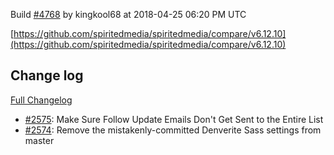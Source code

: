 Build [#4768](https://circleci.com/gh/spiritedmedia/spiritedmedia/4768) by kingkool68 at 2018-04-25 06:20 PM UTC

[https://github.com/spiritedmedia/spiritedmedia/compare/v6.12.10](https://github.com/spiritedmedia/spiritedmedia/compare/v6.12.10)
## Change log
[Full Changelog](git@github.com:spiritedmedia/spiritedmedia.git/compare/v6.12.9...v6.12.10)

 - [#2575](git@github.com:spiritedmedia/spiritedmedia.git/pull/2575): Make Sure Follow Update Emails Don't Get Sent to the Entire List
 - [#2574](git@github.com:spiritedmedia/spiritedmedia.git/pull/2574): Remove the mistakenly-committed Denverite Sass settings from master
